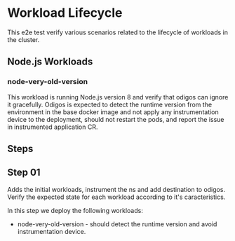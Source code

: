 # Workload Lifecycle

This e2e test verify various scenarios related to the lifecycle of workloads in the cluster.

## Node.js Workloads

### node-very-old-version

This workload is running Node.js version 8 and verify that odigos can ignore it gracefully.
Odigos is expected to detect the runtime version from the environment in the base docker image and not apply any instrumentation device to the deployment, should not restart the pods, and report the issue in instrumented application CR.

## Steps

## Step 01

Adds the initial workloads, instrument the ns and add destination to odigos.
Verify the expected state for each workload according to it's caracteristics.

In this step we deploy the following workloads:

- node-very-old-version - should detect the runtime version and avoid instrumentation device.
